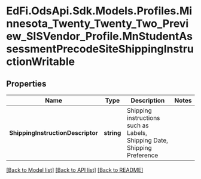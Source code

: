 # EdFi.OdsApi.Sdk.Models.Profiles.Minnesota_Twenty_Twenty_Two_Preview_SISVendor_Profile.MnStudentAssessmentPrecodeSiteShippingInstructionWritable
## Properties

Name | Type | Description | Notes
------------ | ------------- | ------------- | -------------
**ShippingInstructionDescriptor** | **string** | Shipping instructions such as Labels, Shipping Date, Shipping Preference | 

[[Back to Model list]](../README.md#documentation-for-models) [[Back to API list]](../README.md#documentation-for-api-endpoints) [[Back to README]](../README.md)

